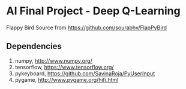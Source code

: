 AI Final Project - Deep Q-Learning
===============

Flappy Bird Source from https://github.com/sourabhv/FlapPyBird

## Dependencies
1. numpy, http://www.numpy.org/
2. tensorflow, https://www.tensorflow.org/
3. pykeyboard, https://github.com/SavinaRoja/PyUserInput
4. pygame, http://www.pygame.org/hifi.html